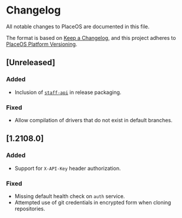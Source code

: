 # Changelog
All notable changes to PlaceOS are documented in this file.

The format is based on [Keep a Changelog](https://keepachangelog.com/en/1.0.0/),
and this project adheres to [PlaceOS Platform Versioning](./README.md#platform-versioning).


## [Unreleased]

### Added
- Inclusion of [`staff-api`](https://github.com/PlaceOS/staff-api) in release packaging.

### Fixed
- Allow compilation of drivers that do not exist in default branches.


## [1.2108.0]

### Added
- Support for `X-API-Key` header authorization.

### Fixed
- Missing default health check on `auth` service.
- Attempted use of git credentials in encrypted form when cloning repositories.
